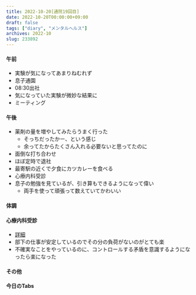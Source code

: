 ```yaml
---
title: 2022-10-20[通院19回目] 
date: 2022-10-20T00:00:00+09:00
draft: false
tags: ["diary", "メンタルヘルス"]
archives: 2022-10
slug: 233892
---
```

#### 午前
- 実験が気になってあまりねむれず
- 息子通園
- 08:30出社
- 気になっていた実験が微妙な結果に
- ミーティング
#### 午後
- 薬剤の量を増やしてみたらうまく行った
  - そっちだったかー、という感じ
  - 余ってたからたくさん入れる必要ないと思ってたのに
- 面倒な打ち合わせ
- ほぼ定時で退社
- 最寄駅の近くで夕食にカツカレーを食べる
- 心療内科受診
- 息子の勉強を見ているが、引き算もできるようになって偉い
  - 両手を使って頑張って数えていてかわいい
#### 体調
#### 心療内科受診
- [詳細](https://scrapbox.io/sk85/%E5%BF%83%E7%99%82%E5%86%85%E7%A7%91%E8%A8%98%E9%8C%B2#635153d62cbdec0000af7260)
- 部下の仕事が安定しているのでその分の負荷がないのがとても楽
- 不確実なことをやっているのに、コントロールする矛盾を意識するようになったら楽になった
#### その他
#### 今日のTabs